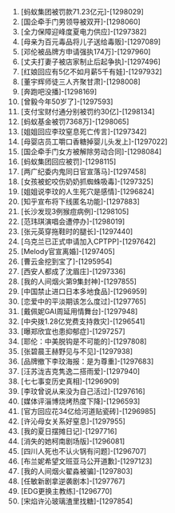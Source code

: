 
1. [蚂蚁集团被罚款71.23亿元]-[1298029]
1. [国企牵手门男领导被双开]-[1298060]
1. [全力保障迎峰度夏电力供应]-[1297382]
1. [母亲为百元毒品将儿子送给毒贩]-[1297089]
1. [邓伦被品牌方申请强执174万]-[1297960]
1. [丈夫打妻子被店家制止后起争执]-[1297496]
1. [红娘回应有5亿不如月薪5千有娃]-[1297932]
1. [董宇辉师徒三人齐聚甘肃]-[1298008]
1. [奔跑吧没播]-[1298169]
1. [曾毅今年50岁了]-[1297593]
1. [支付宝财付通分别被罚约30亿]-[1298134]
1. [蚂蚁基金被罚7368万]-[1298065]
1. [姐姐回应李玟窒息死亡传言]-[1297342]
1. [母婴店员工嚼口香糖掉婴儿头发上]-[1297022]
1. [国企牵手门女方被解除劳动合同]-[1298084]
1. [蚂蚁集团回应被罚]-[1298115]
1. [两广纪委内鬼同日官宣落马]-[1297458]
1. [女孩被蛇咬伤奶奶抓蜘蛛吸毒]-[1297325]
1. [姐姐说李玟的人生死穴是感情]-[1296824]
1. [知乎宣布将下线匿名功能]-[1297883]
1. [长沙发现3例猴痘病例]-[1298105]
1. [范玮琪演唱会遭停办]-[1298019]
1. [张元英穿拖鞋时的腿长]-[1297440]
1. [乌克兰已正式申请加入CPTPP]-[1297642]
1. [Melody官宣离婚]-[1297405]
1. [曹云金挖到宝了]-[1295954]
1. [西安人都成了沈眉庄]-[1297336]
1. [我的人间烟火第9集封神]-[1297855]
1. [中国禁止进口日本多地食品]-[1296959]
1. [恋爱中的平淡期该怎么度过]-[1297765]
1. [戴佩妮GAI周延用情舞台]-[1297948]
1. [中央拨1.28亿党费支持救灾]-[1296541]
1. [曝郑欣宜也患抑郁症]-[1297257]
1. [耶伦：中美脱钩是不可能的]-[1297808]
1. [张碧晨王赫野见与不见]-[1297938]
1. [品牌撤下李玟海报：是为尊重]-[1297683]
1. [汪苏泷吉克隽逸二搭雨爱]-[1297940]
1. [七七事变历史真相]-[1296909]
1. [李玟曾说从来没为自己活过]-[1297616]
1. [媒体评淄博烧烤热度下降]-[1296593]
1. [官方回应花34亿给河道贴瓷砖]-[1296985]
1. [许沁母女关系好窒息]-[1297955]
1. [我的夏日摆摊日记]-[1297716]
1. [消失的她柯南剧场版]-[1296081]
1. [四川人死也不认火锅有问题]-[1296707]
1. [布兰妮希望文班亚马公开道歉]-[1297123]
1. [我的人间烟火翟淼被骗]-[1297803]
1. [任敏新剧拿逆袭剧本]-[1297767]
1. [EDG更换主教练]-[1296770]
1. [宋焰许沁玻璃渣里找糖]-[1297854]